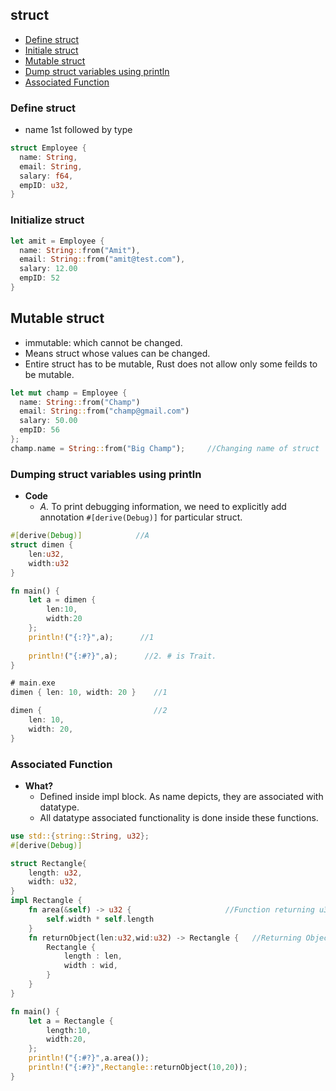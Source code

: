 ## struct

- [Define struct](#Defining_struct)
- [Initiale struct](#initialize)
- [Mutable struct](#mutable)
- [Dump struct variables using println](#dump)
- [Associated Function](#return)



<a name=Defining_struct></a>
### Define struct
- name 1st followed by type
```rust
struct Employee {
  name: String,
  email: String,
  salary: f64,
  empID: u32,
}
```

<a name=initialize></a>
### Initialize struct
```rust
let amit = Employee {
  name: String::from("Amit"),
  email: String::from("amit@test.com"),
  salary: 12.00
  empID: 52
}
```

<a name=mutable></a>
## Mutable struct
- immutable: which cannot be changed.
- Means struct whose values can be changed.
- Entire struct has to be mutable, Rust does not allow only some feilds to be mutable.
```rust
let mut champ = Employee {
  name: String::from("Champ")
  email: String::from("champ@gmail.com")
  salary: 50.00
  empID: 56
};
champ.name = String::from("Big Champ");     //Changing name of struct
```

<a name=dump></a>
### Dumping struct variables using println
- **Code**
  - *A.* To print debugging information, we need to explicitly add annotation `#[derive(Debug)]` for particular struct.
```rust
#[derive(Debug)]            //A
struct dimen {
    len:u32,
    width:u32
}

fn main() {
    let a = dimen {
        len:10,
        width:20
    };
    println!("{:?}",a);      //1
    
    println!("{:#?}",a);      //2. # is Trait.
}

# main.exe
dimen { len: 10, width: 20 }    //1

dimen {                         //2
    len: 10,
    width: 20,
}
```

<a name=return></a>
### Associated Function
- **What?** 
  - Defined inside impl block. As name depicts, they are associated with datatype.
  - All datatype associated functionality is done inside these functions.
```rust
use std::{string::String, u32};
#[derive(Debug)]

struct Rectangle{
    length: u32,
    width: u32,   
}
impl Rectangle {
    fn area(&self) -> u32 {                     //Function returning u32
        self.width * self.length
    }
    fn returnObject(len:u32,wid:u32) -> Rectangle {   //Returning Object itself
        Rectangle {
            length : len,
            width : wid,
        }
    }
}

fn main() {
    let a = Rectangle {
        length:10,
        width:20,
    };
    println!("{:#?}",a.area());
    println!("{:#?}",Rectangle::returnObject(10,20));
}    
```

